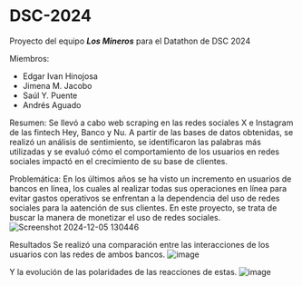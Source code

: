 # DSC-2024
Proyecto del equipo *__Los Mineros__* para el Datathon de DSC 2024


Miembros:
 - Edgar Ivan Hinojosa
 - Jimena M. Jacobo
 - Saúl Y. Puente
 - Andrés Aguado


Resumen:
Se llevó a cabo web scraping en las redes sociales X e Instagram de las fintech Hey, Banco y Nu. A partir de las bases de datos obtenidas, se realizó un análisis de sentimiento, se identificaron las palabras más utilizadas y se evaluó cómo el comportamiento de los usuarios en redes sociales impactó en el crecimiento de su base de clientes.


Problemática:
En los últimos años se ha visto un incremento en usuarios de bancos en línea, los cuales al realizar todas sus operaciones en línea para evitar gastos operativos se enfrentan a la dependencia del uso de redes sociales para la aatención de sus clientes. En este proyecto, se trata de buscar la manera de monetizar el uso de redes sociales. ![Screenshot 2024-12-05 130446](https://github.com/user-attachments/assets/02f5356b-076c-4582-b3e9-f4a357d12954)


Resultados
Se realizó una comparación entre las interacciones de los usuarios con las redes de ambos bancos.
![image](https://github.com/user-attachments/assets/f82e254a-854b-4c68-8ad8-305d50a89fc2)

Y la evolución de las polaridades de las reacciones de estas.
![image](https://github.com/user-attachments/assets/8762cf55-604a-4b32-bf95-d83f64fb7ef7)